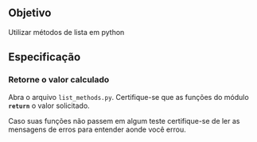 ## Objetivo

Utilizar métodos de lista em python

## Especificação

### Retorne o valor calculado

Abra o arquivo `list_methods.py`. Certifique-se que as funções do módulo **`return`** o valor solicitado.

Caso suas funções não passem em algum teste certifique-se de ler as mensagens de erros para entender aonde você errou.
